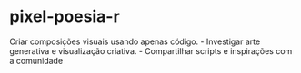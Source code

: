 # pixel-poesia-r
 Criar composições visuais usando apenas código. - Investigar arte generativa e visualização criativa. - Compartilhar scripts e inspirações com a comunidade
